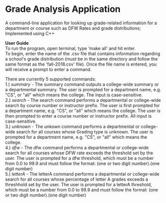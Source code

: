 # Grade Analysis Application
 A command-line application for looking up grade-related information for a department or course such as DFW Rates and grade distributions; Implemented using C++
 
 **User Guide**  
 To run the program, open terminal, type 'make all' and hit enter.  
 To begin, enter the name of the .csv file that contains information regarding a school's grade distribution (must be in the     same directory and follow the same format as the 'fall-2018.csv' file). Once the file name is entered, you will receive a  prompt to enter a command.  
 
 There are currently 5 supported commands:      
    1.) *summary* - The summary command outputs a college-wide summary or a departmental summary. The user is prompted for a department name, e.g. "CS", or "all" which means the college. The input is case-sensitive.  
   2.) *search* - The search command performs a departmental or college-wide search by course number or instructor prefix. The user is first prompted for a department name, e.g. "CS", or "all" which means the college. The user is then prompted to enter a course number or instructor prefix. All input is case-sensitive.  
   3.) *unknown* - The unkown command performs a departmental or college-wide search for all courses whose Grading type is unknown. The user is prompted for a department name, e.g. "CS", or "all" which means the college.  
   4.) *dfw* - The dfw command performs a departmental or college-wide search for all courses whose DFW rate exceeds the threshold set by the user. The user is prompted for a dfw threshold, which must be a number from 0.0 to 99.9 and must follow the format: (one or two digit number).(one digit number)    
   5.) *letterA* - The letterA command performs a departmental or college-wide search for all courses whose percentage of letter A grades exceeds a threshhold set by the user. The user is prompted for a letterA threshold, which must be a number from 0.0 to 99.9 and must follow the format: (one or two digit number).(one digit number) 
 
 
